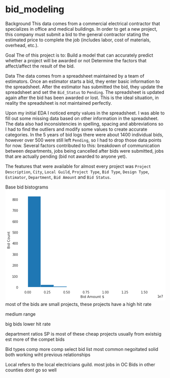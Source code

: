 # bid_modeling

Background
This data comes from a commercial electrical contractor that specializes in office and medical buildings. In order to get a new project, this company must submit a bid to the general contractor stating the estimated price to complete the job (includes labor, cost of materials, overhead, etc.).

Goal 
The of this project is to:
      Build a model that can accurately predict whether a project will be awarded or not 
      Determine the factors that affect/affect the result of the bid.

Data
The data comes from a spreadsheet maintained by a team of estimators. Once an estimator starts a bid, they enter basic information to the spreadsheet. After the estimator has submitted the bid, they update the spreadsheet and set the `Bid_Status` to `Pending`. The spreadsheet is updated again after the bid has been awarded or lost. This is the ideal situation, in reality the spreadsheet is not maintained perfectly. 

Upon my initial EDA I noticed empty values in the spreadsheet. I was able to fill out some missing data based on other information in the spreadsheet. The data also had inconsistencies in spelling, spacing and abbreviations so I had to find the outliers and modify some values to create accurate categories. In the 5 years of bid logs there were about 1400 individual bids, however over 500 were still left `Pending`, so I had to drop those data points for now. Several factors contributed to this: breakdown of communication between departments, jobs being cancelled after bids were submitted, jobs that are actually pending (bid not awarded to anyone yet).

The features that were available for almost every project was `Project Description`, `City`, `Local Guild`, `Project Type`, `Bid Type`, `Design Type`, `Estimator`, `Department`, `Bid Amount` and `Bid Status`.

Base bid bistograms
![](https://github.com/jrp8401/bid_modeling/blob/master/imgs/base_bid.png)
most of the bids are small projects, these projects have a high hit rate

medium range

big bids lower hit rate


department ratios
SP is most of these cheap projects usually from existsig 
est more of the compet bids

Bid types
    comp more comp 
    select bid list most common 
    negoitated solid
        both working wiht previous relationships

Local refers to the local electricians guild. 
    most jobs in OC
    Bids in other counties dont go so well
